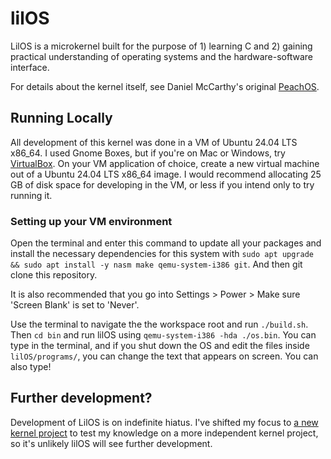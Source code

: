 # lilOS
LilOS is a microkernel built for the purpose of 1) learning C and 2) gaining practical understanding of operating systems and the hardware-software interface.

For details about the kernel itself, see Daniel McCarthy's original [PeachOS](https://github.com/nibblebits/PeachOS).

## Running Locally
All development of this kernel was done in a VM of Ubuntu 24.04 LTS x86_64. I used Gnome Boxes, but if you're on Mac or Windows, try [VirtualBox](https://www.virtualbox.org/). On your VM application of choice, create a new virtual machine out of a Ubuntu 24.04 LTS x86_64 image. I would recommend allocating 25 GB of disk space for developing in the VM, or less if you intend only to try running it.

### Setting up your VM environment
Open the terminal and enter this command to update all your packages and install the necessary dependencies for this system with `sudo apt upgrade && sudo apt install -y nasm make qemu-system-i386 git`. And then git clone this repository.

It is also recommended that you go into Settings > Power > Make sure 'Screen Blank' is set to 'Never'.

Use the terminal to navigate the the workspace root and run `./build.sh`. Then `cd bin` and run lilOS using `qemu-system-i386 -hda ./os.bin`. You can type in the terminal, and if you shut down the OS and edit the files inside `lilOS/programs/`, you can change the text that appears on screen. You can also type!

## Further development?
Development of LilOS is on indefinite hiatus. I've shifted my focus to [a new kernel project](https://github.com/elchukc/qwos) to test my knowledge on a more independent kernel project, so it's unlikely lilOS will see further development.